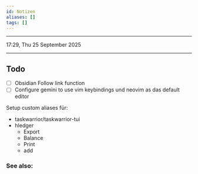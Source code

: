 ```yaml
---
id: Notizen
aliases: []
tags: []
---
```


---

17:29, Thu 25 September 2025

---

## Todo

- [ ] Obsidian Follow link function
- [ ] Configure gemini to use vim keybindings und neovim as das default editor

Setup custom aliases für:

- taskwarrior/taskwarrior-tui
- hledger
  - Export
  - Balance
  - Print
  - add

### See also:
